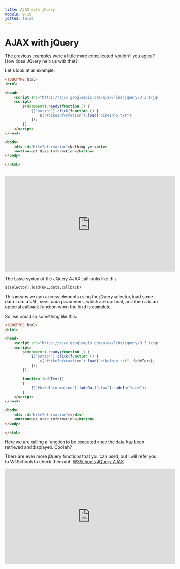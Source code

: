 ```yaml
---
title: AJAX with jQuery
module: 9-10
jotted: false
---
```


# AJAX with jQuery

The previous examples were a little more complicated wouldn't you agree?  How does JQuery help us with that?

Let's look at an example:

```html
<!DOCTYPE html>
<html>

<head>
    <script src="https://ajax.googleapis.com/ajax/libs/jquery/3.3.1/jquery.min.js"></script>
    <script>
        $(document).ready(function () {
            $("button").click(function () {
                $("#bikeInformation").load("bikeInfo.txt");
            });
        });
    </script>
</head>

<body>
    <div id="bikeInformation">Nothing yet</div>
    <button>Get Bike Information</button>
</body>

</html>
```
<br/>

<iframe width="560" height="315" src="https://www.youtube.com/embed/hX2sMTCjOxA" frameborder="0" allow="accelerometer; autoplay; encrypted-media; gyroscope; picture-in-picture" allowfullscreen></iframe>

The basic syntax of the JQuery AJAX call looks like this

`$(selector).load(URL,data,callback);`

This means we can access elements using the jQuery selector, load some data from a URL, send data parameters, which are optional, and then add an optional callback function when the load is complete.

So, we could do something like this:

```html
<!DOCTYPE html>
<html>

<head>
    <script src="https://ajax.googleapis.com/ajax/libs/jquery/3.3.1/jquery.min.js"></script>
    <script>
        $(document).ready(function () {
            $("button").click(function () {
                $("#bikeInformation").load("bikeInfo.txt", fadeText);
            });
        });

        function fadeText()
        {
            $("#bikeInformation").fadeOut("slow").fadeIn("slow");
        }
    </script>
</head>

<body>
    <div id="bikeInformation"></div>
    <button>Get Bike Information</button>
</body>

</html>
```
Here we are calling a function to be executed once the data has been retrieved and displayed.  Cool eh?

There are even more jQuery functions that you can used, but I will refer you to W3Schools to check them out.
[W3Schools JQuery AJAX](https://www.w3schools.com/jquery/jquery_ref_ajax.asp)

<iframe width="560" height="315" src="https://www.youtube.com/embed/m57TJlG7J_g" frameborder="0" allow="accelerometer; autoplay; encrypted-media; gyroscope; picture-in-picture" allowfullscreen></iframe>